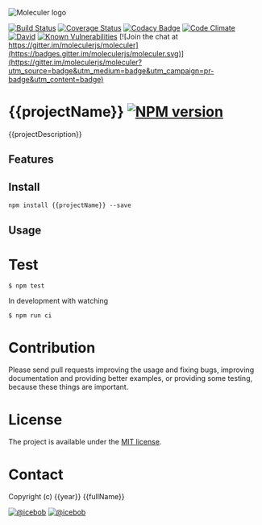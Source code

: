 ![Moleculer logo](http://moleculer.services/images/banner.png)

[![Build Status](https://travis-ci.org/{{username}}/{{projectName}}.svg?branch=master)](https://travis-ci.org/{{username}}/{{projectName}})
[![Coverage Status](https://coveralls.io/repos/github/{{username}}/{{projectName}}/badge.svg?branch=master)](https://coveralls.io/github/{{username}}/{{projectName}}?branch=master)
[![Codacy Badge](https://api.codacy.com/project/badge/Grade/<----hash----->)](https://www.codacy.com/app/<---username---->/{{projectName}}?utm_source=github.com&amp;utm_medium=referral&amp;utm_content={{username}}/{{projectName}}&amp;utm_campaign=Badge_Grade)
[![Code Climate](https://codeclimate.com/github/{{username}}/{{projectName}}/badges/gpa.svg)](https://codeclimate.com/github/{{username}}/{{projectName}})
[![David](https://img.shields.io/david/{{username}}/{{projectName}}.svg)](https://david-dm.org/{{username}}/{{projectName}})
[![Known Vulnerabilities](https://snyk.io/test/github/{{username}}/{{projectName}}/badge.svg)](https://snyk.io/test/github/{{username}}/{{projectName}})
[![Join the chat at https://gitter.im/moleculerjs/moleculer](https://badges.gitter.im/moleculerjs/moleculer.svg)](https://gitter.im/moleculerjs/moleculer?utm_source=badge&utm_medium=badge&utm_campaign=pr-badge&utm_content=badge)

# {{projectName}} [![NPM version](https://img.shields.io/npm/v/{{projectName}}.svg)](https://www.npmjs.com/package/{{projectName}})

{{projectDescription}}

## Features

## Install
```
npm install {{projectName}} --save
```

## Usage


# Test
```
$ npm test
```

In development with watching

```
$ npm run ci
```

# Contribution
Please send pull requests improving the usage and fixing bugs, improving documentation and providing better examples, or providing some testing, because these things are important.

# License
The project is available under the [MIT license](https://tldrlegal.com/license/mit-license).

# Contact
Copyright (c) {{year}} {{fullName}}

[![@icebob](https://img.shields.io/badge/github-moleculerjs-green.svg)](https://github.com/moleculerjs) [![@icebob](https://img.shields.io/badge/twitter-Icebobcsi-blue.svg)](https://twitter.com/Icebobcsi)